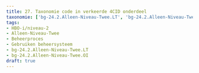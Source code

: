 ```yaml
---
title: 27. Taxonomie code in verkeerde 4CID onderdeel
taxonomie: ['bg-24.2.Alleen-Niveau-Twee.LT', 'bg-24.2.Alleen-Niveau-Twee.OI']
tags:
- HBO-i/niveau-2
- Alleen-Niveau-Twee
- Beheerproces
- Gebruiken beheersysteem
- bg-24.2.Alleen-Niveau-Twee.LT
- bg-24.2.Alleen-Niveau-Twee.OI
draft: true 
---
```

